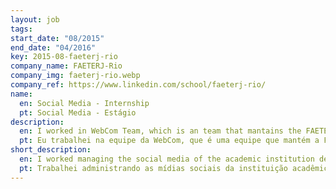 ```yaml
---
layout: job
tags:
start_date: "08/2015"
end_date: "04/2016"
key: 2015-08-faeterj-rio
company_name: FAETERJ-Rio
company_img: faeterj-rio.webp
company_ref: https://www.linkedin.com/school/faeterj-rio/
name:
  en: Social Media - Internship
  pt: Social Media - Estágio
description:
  en: I worked in WebCom Team, which is an team that mantains the FAETERJ Social Medias(Facebook, Wordpress) and focus a lot on User interactions using a lot of marketing techniques, and agile praticles.
  pt: Eu trabalhei na equipe da WebCom, que é uma equipe que mantém a FAETERJ Social Medias (Facebook, WordPress) e foca muito nas interações do usuário usando muitas técnicas de marketing e práticas ágeis.
short_description:
  en: I worked managing the social media of the academic institution developing material focused on the IT public and searching for more effective forms of communication.
  pt: Trabalhei administrando as mídias sociais da instituição acadêmica desenvolvendo material focado ao público de TI e busca de formas mais efetivas de comunicação.
---
```


